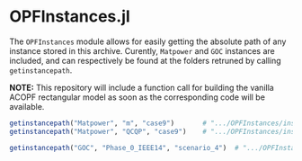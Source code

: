 # OPFInstances.jl

The `OPFInstances` module allows for easily getting the absolute path of any instance stored in this archive. Curently, `Matpower` and `GOC` instances are included, and can respectively be found at the folders retruned by calling `getinstancepath`.

**NOTE:** This repository will include a function call for building the vanilla ACOPF rectangular model as soon as the corresponding code will be available.

```julia
getinstancepath("Matpower", "m", "case9")       # ".../OPFInstances/instances/data_Matpower/matpower/case9.m"
getinstancepath("Matpower", "QCQP", "case9")    # ".../OPFInstances/instances/data_Matpower/matpower_QCQP/case9.dat"

getinstancepath("GOC", "Phase_0_IEEE14", "scenario_4")  # ".../OPFInstances/instances/data_GOC/Phase_0_IEEE_14/scenario_4"
```
